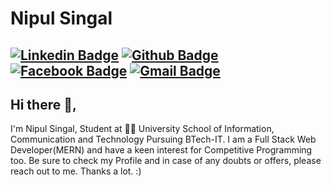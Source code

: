 # Nipul Singal
[![Linkedin Badge](https://img.shields.io/badge/-NipulSingal-blue?style=flat-square&logo=Linkedin&logoColor=white&link=https://www.linkedin.com/in/nipulsingal/)](https://www.linkedin.com/in/nipulsingal/) [![Github Badge](http://img.shields.io/badge/-@NipulSingal-black?style=flat-square&logo=Github&logoColor=white&link=https://github.com/NipulSingal)](https://github.com/NipulSingal)  [![Facebook Badge](https://img.shields.io/badge/-NipulSingal-3D5B99?style=flat-square&labelColor=black&logo=Facebook&link=https://www.facebook.com/nipul.singal.7)](https://www.facebook.com/nipul.singal.7)
[![Gmail Badge](https://img.shields.io/badge/-NipulSingal-c14438?style=flat-square&logo=Gmail&logoColor=white&link=mailto:nipul00rock@gmail.com)](mailto:nipul00rock@gmail.com)
---
## Hi there 👋,           
I'm Nipul Singal, Student at 👨‍💻 University School of Information, Communication and Technology Pursuing BTech-IT. I am a Full Stack Web Developer(MERN) and have a keen interest for Competitive Programming too. Be sure to check my Profile and in case of any doubts or offers, please reach out to me. Thanks a lot. :)

<!--
**NipulSingal/NipulSingal** is a ✨ _special_ ✨ repository because its `README.md` (this file) appears on your GitHub profile.

Here are some ideas to get you started:

- 🔭 I’m currently working on ...
- 🌱 I’m currently learning ...
- 👯 I’m looking to collaborate on ...
- 🤔 I’m looking for help with ...
- 💬 Ask me about ...
- 📫 How to reach me: ...
- 😄 Pronouns: ...
- ⚡ Fun fact: ...
-->
